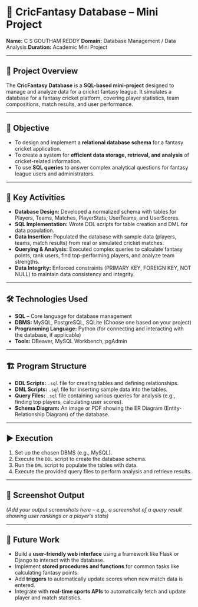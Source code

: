 # 🏏 CricFantasy Database – Mini Project

**Name:** C S GOUTHAM REDDY
**Domain:** Database Management / Data Analysis
**Duration:** Academic Mini Project

---

## 📌 Project Overview
The **CricFantasy Database** is a **SQL-based mini-project** designed to manage and analyze data for a cricket fantasy league. It simulates a database for a fantasy cricket platform, covering player statistics, team compositions, match results, and user performance.

---

## 🎯 Objective
- To design and implement a **relational database schema** for a fantasy cricket application.
- To create a system for **efficient data storage, retrieval, and analysis** of cricket-related information.
- To use **SQL queries** to answer complex analytical questions for fantasy league users and administrators.

---

## 🔑 Key Activities
- **Database Design:** Developed a normalized schema with tables for Players, Teams, Matches, PlayerStats, UserTeams, and UserScores.
- **SQL Implementation:** Wrote DDL scripts for table creation and DML for data population.
- **Data Insertion:** Populated the database with sample data (players, teams, match results) from real or simulated cricket matches.
- **Querying & Analysis:** Executed complex queries to calculate fantasy points, rank users, find top-performing players, and analyze team strengths.
- **Data Integrity:** Enforced constraints (PRIMARY KEY, FOREIGN KEY, NOT NULL) to maintain data consistency and integrity.

---

## 🛠️ Technologies Used
- **SQL** – Core language for database management
- **DBMS:** MySQL, PostgreSQL, SQLite (Choose one based on your project)
- **Programming Language:** Python (for connecting and interacting with the database, if applicable)
- **Tools:** DBeaver, MySQL Workbench, pgAdmin

---

## 🏗️ Program Structure
- **DDL Scripts:** `.sql` file for creating tables and defining relationships.
- **DML Scripts:** `.sql` file for inserting sample data into the tables.
- **Query Files:** `.sql` file containing various queries for analysis (e.g., finding top players, calculating user scores).
- **Schema Diagram:** An image or PDF showing the ER Diagram (Entity-Relationship Diagram) of the database.

---

## ▶️ Execution
1. Set up the chosen DBMS (e.g., MySQL).
2. Execute the `DDL` script to create the database schema.
3. Run the `DML` script to populate the tables with data.
4. Execute the provided query files to perform analysis and retrieve results.

---

## 📸 Screenshot Output
*(Add your output screenshots here – e.g., a screenshot of a query result showing user rankings or a player's stats)*

---

## 🔮 Future Work
- Build a **user-friendly web interface** using a framework like Flask or Django to interact with the database.
- Implement **stored procedures and functions** for common tasks like calculating fantasy points.
- Add **triggers** to automatically update scores when new match data is entered.
- Integrate with **real-time sports APIs** to automatically fetch and update player and match statistics.
